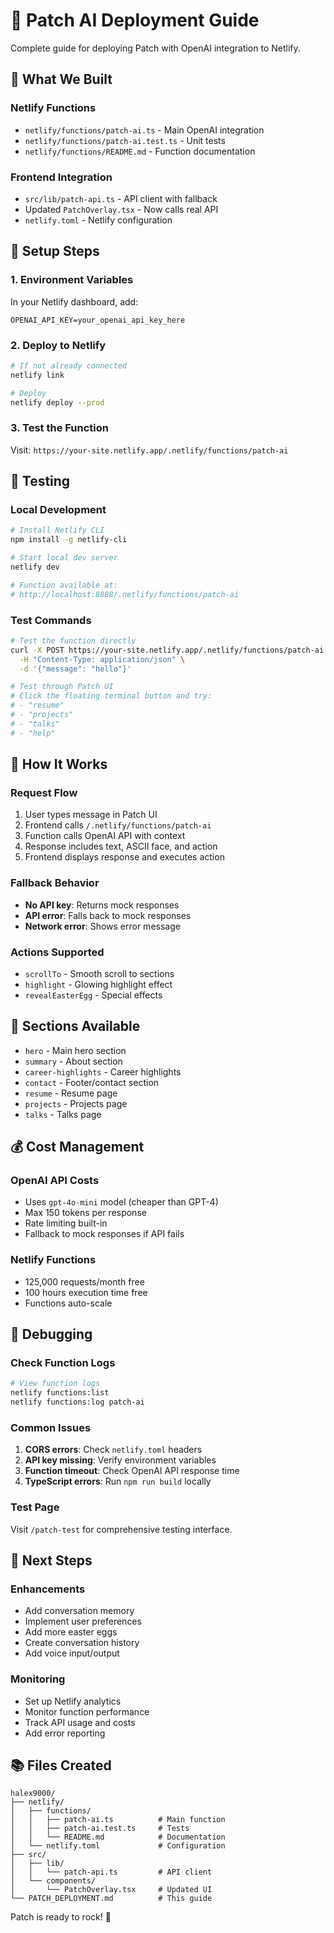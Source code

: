 # 🚀 Patch AI Deployment Guide

Complete guide for deploying Patch with OpenAI integration to Netlify.

## 📁 **What We Built**

### **Netlify Functions**

- `netlify/functions/patch-ai.ts` - Main OpenAI integration
- `netlify/functions/patch-ai.test.ts` - Unit tests
- `netlify/functions/README.md` - Function documentation

### **Frontend Integration**

- `src/lib/patch-api.ts` - API client with fallback
- Updated `PatchOverlay.tsx` - Now calls real API
- `netlify.toml` - Netlify configuration

## 🔧 **Setup Steps**

### **1. Environment Variables**

In your Netlify dashboard, add:

```
OPENAI_API_KEY=your_openai_api_key_here
```

### **2. Deploy to Netlify**

```bash
# If not already connected
netlify link

# Deploy
netlify deploy --prod
```

### **3. Test the Function**

Visit: `https://your-site.netlify.app/.netlify/functions/patch-ai`

## 🧪 **Testing**

### **Local Development**

```bash
# Install Netlify CLI
npm install -g netlify-cli

# Start local dev server
netlify dev

# Function available at:
# http://localhost:8888/.netlify/functions/patch-ai
```

### **Test Commands**

```bash
# Test the function directly
curl -X POST https://your-site.netlify.app/.netlify/functions/patch-ai \
  -H "Content-Type: application/json" \
  -d '{"message": "hello"}'

# Test through Patch UI
# Click the floating terminal button and try:
# - "resume"
# - "projects"
# - "talks"
# - "help"
```

## 🔄 **How It Works**

### **Request Flow**

1. User types message in Patch UI
2. Frontend calls `/.netlify/functions/patch-ai`
3. Function calls OpenAI API with context
4. Response includes text, ASCII face, and action
5. Frontend displays response and executes action

### **Fallback Behavior**

- **No API key**: Returns mock responses
- **API error**: Falls back to mock responses
- **Network error**: Shows error message

### **Actions Supported**

- `scrollTo` - Smooth scroll to sections
- `highlight` - Glowing highlight effect
- `revealEasterEgg` - Special effects

## 🎯 **Sections Available**

- `hero` - Main hero section
- `summary` - About section
- `career-highlights` - Career highlights
- `contact` - Footer/contact section
- `resume` - Resume page
- `projects` - Projects page
- `talks` - Talks page

## 💰 **Cost Management**

### **OpenAI API Costs**

- Uses `gpt-4o-mini` model (cheaper than GPT-4)
- Max 150 tokens per response
- Rate limiting built-in
- Fallback to mock responses if API fails

### **Netlify Functions**

- 125,000 requests/month free
- 100 hours execution time free
- Functions auto-scale

## 🐛 **Debugging**

### **Check Function Logs**

```bash
# View function logs
netlify functions:list
netlify functions:log patch-ai
```

### **Common Issues**

1. **CORS errors**: Check `netlify.toml` headers
2. **API key missing**: Verify environment variables
3. **Function timeout**: Check OpenAI API response time
4. **TypeScript errors**: Run `npm run build` locally

### **Test Page**

Visit `/patch-test` for comprehensive testing interface.

## 🚀 **Next Steps**

### **Enhancements**

- Add conversation memory
- Implement user preferences
- Add more easter eggs
- Create conversation history
- Add voice input/output

### **Monitoring**

- Set up Netlify analytics
- Monitor function performance
- Track API usage and costs
- Add error reporting

## 📚 **Files Created**

```
halex9000/
├── netlify/
│   ├── functions/
│   │   ├── patch-ai.ts          # Main function
│   │   ├── patch-ai.test.ts     # Tests
│   │   └── README.md            # Documentation
│   └── netlify.toml             # Configuration
├── src/
│   ├── lib/
│   │   └── patch-api.ts         # API client
│   └── components/
│       └── PatchOverlay.tsx     # Updated UI
└── PATCH_DEPLOYMENT.md          # This guide
```

Patch is ready to rock! 🎉
